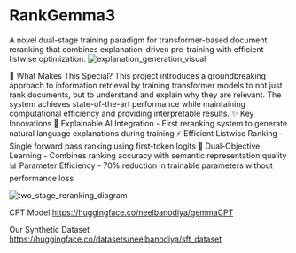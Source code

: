 # RankGemma3
A novel dual-stage training paradigm for transformer-based document reranking that combines explanation-driven pre-training with efficient listwise optimization.
![explanation_generation_visual](https://github.com/user-attachments/assets/20588879-c0f5-4e1d-80ff-2b7ba6e12d66)

🚀 What Makes This Special?
This project introduces a groundbreaking approach to information retrieval by training transformer models to not just rank documents, but to understand and explain why they are relevant. The system achieves state-of-the-art performance while maintaining computational efficiency and providing interpretable results.
✨ Key Innovations
🧠 Explainable AI Integration - First reranking system to generate natural language explanations during training
⚡ Efficient Listwise Ranking - Single forward pass ranking using first-token logits
🎯 Dual-Objective Learning - Combines ranking accuracy with semantic representation quality
📊 Parameter Efficiency - 70% reduction in trainable parameters without performance loss

![two_stage_reranking_diagram](https://github.com/user-attachments/assets/87cb60c2-4d6f-4cb4-b99b-fbfee31a584d)

CPT Model 
https://huggingface.co/neelbanodiya/gemmaCPT

Our Synthetic Dataset 
https://huggingface.co/datasets/neelbanodiya/sft_dataset
